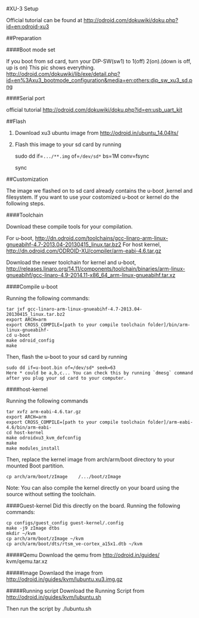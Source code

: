 #XU-3 Setup

Official tutorial can be found at http://odroid.com/dokuwiki/doku.php?id=en:odroid-xu3

##Preparation

####Boot mode set

If you boot from sd card, turn your DIP-SW(sw1) to 1(off) 2(on).(down is off, up is on)
This pic shows everything.
http://odroid.com/dokuwiki/lib/exe/detail.php?id=en%3Axu3_bootmode_configuration&media=en:others:dip_sw_xu3_sd.png
	
####Serial port

official tutorial http://odroid.com/dokuwiki/doku.php?id=en:usb_uart_kit		

##Flash

1. Download xu3 ubuntu image from http://odroid.in/ubuntu_14.04lts/

2. Flash this image to your sd card by running 
    
	sudo dd if=`.../**.img` of=`/dev/sd*` bs=1M conv=fsync

	sync
	    

##Customization

The image we flashed on to sd card already contains the u-boot ,kernel and filesystem.
If you want to use your costomized u-boot or kernel do the following steps.

####Toolchain

Download these compile tools for your compilation.

For u-boot, http://dn.odroid.com/toolchains/gcc-linaro-arm-linux-gnueabihf-4.7-2013.04-20130415_linux.tar.bz2
For host kernel, http://dn.odroid.com/ODROID-XU/compiler/arm-eabi-4.6.tar.gz

Download the newer toolchain for kernel and u-boot, http://releases.linaro.org/14.11/components/toolchain/binaries/arm-linux-gnueabihf/gcc-linaro-4.9-2014.11-x86_64_arm-linux-gnueabihf.tar.xz
    
####Compile u-boot

Running the following commands:
    
	tar jxf gcc-linaro-arm-linux-gnueabihf-4.7-2013.04-20130415_linux.tar.bz2
	export ARCH=arm
	export CROSS_COMPILE=[path to your compile toolchain folder]/bin/arm-linux-gnueabihf-
	cd u-boot
	make odroid_config
	make
	
Then, flash the u-boot to your sd card by running
	
	sudo dd if=u-boot.bin of=/dev/sd* seek=63
	Here * could be a,b,c... You can check this by running `dmesg` command 
	after you plug your sd card to your computer.

####host-kernel

Running the following commands
    
    tar xvfz arm-eabi-4.6.tar.gz
    export ARCH=arm
	export CROSS_COMPILE=[path to your compile toolchain folder]/arm-eabi-4.6/bin/arm-eabi-
	cd host-kernel
	make odroidxu3_kvm_defconfig
	make 
	make modules_install
	
	
Then, replace the kernel image from arch/arm/boot directory to your mounted Boot partition.

    cp arch/arm/boot/zImage    /.../boot/zImage
	
Note: You can also compile the kernel directly on your board using the source without setting the toolchain.
	

####Guest-kernel
Did this directly on the board.
Running the following commands:
    
	cp configs/guest_config guest-kernel/.config
	make -j9 zImage dtbs
	mkdir ~/kvm
	cp arch/arm/boot/zImage ~/kvm
	cp arch/arm/boot/dts/rtsm_ve-cortex_a15x1.dtb ~/kvm
	
#####Qemu
Download the qemu from http://odroid.in/guides/ kvm/qemu.tar.xz
	
#####Image
Downlaod the image from http://odroid.in/guides/kvm/lubuntu.xu3.img.gz
	
#####Running script 
Download the Running Script from http://odroid.in/guides/kvm/lubuntu.sh
	

Then run the script by ./lubuntu.sh

